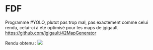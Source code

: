 # FDF
Programme #YOLO, plutot pas trop mal, pas exactement comme celui rendu, celui-ci à été optimisé pour les maps de jgigault
https://github.com/jgigault/42MapGenerator

Rendu obtenu :
<img src="http://i.imgur.com/8IFbSSG.jpg" />
